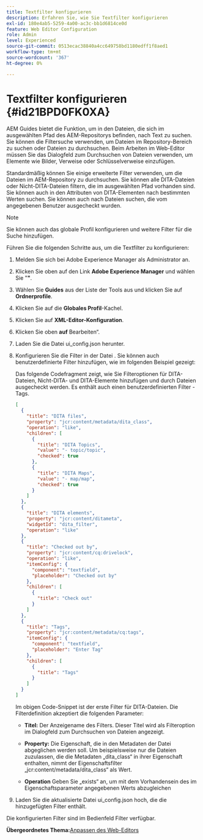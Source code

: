 ```yaml
---
title: Textfilter konfigurieren
description: Erfahren Sie, wie Sie Textfilter konfigurieren
exl-id: 180e4ab5-5259-4a00-ac3c-bb1d6814ce0d
feature: Web Editor Configuration
role: Admin
level: Experienced
source-git-commit: 0513ecac38840a4cc649758bd1180edff1f8aed1
workflow-type: tm+mt
source-wordcount: '367'
ht-degree: 0%

---
```


# Textfilter konfigurieren {#id21BPD0FK0XA}

AEM Guides bietet die Funktion, um in den Dateien, die sich im ausgewählten Pfad des AEM-Repositorys befinden, nach Text zu suchen. Sie können die Filtersuche verwenden, um Dateien im Repository-Bereich zu suchen oder Dateien zu durchsuchen. Beim Arbeiten im Web-Editor müssen Sie das Dialogfeld zum Durchsuchen von Dateien verwenden, um Elemente wie Bilder, Verweise oder Schlüsselverweise einzufügen.

Standardmäßig können Sie einige erweiterte Filter verwenden, um die Dateien im AEM-Repository zu durchsuchen. Sie können alle DITA-Dateien oder Nicht-DITA-Dateien filtern, die im ausgewählten Pfad vorhanden sind. Sie können auch in den Attributen von DITA-Elementen nach bestimmten Werten suchen. Sie können auch nach Dateien suchen, die vom angegebenen Benutzer ausgecheckt wurden.

>[!NOTE]
>
> Sie können auch das globale Profil konfigurieren und weitere Filter für die Suche hinzufügen.

Führen Sie die folgenden Schritte aus, um die Textfilter zu konfigurieren:

1. Melden Sie sich bei Adobe Experience Manager als Administrator an.
1. Klicken Sie oben auf den Link **Adobe Experience Manager** und wählen Sie &quot;**&quot;**.
1. Wählen Sie **Guides** aus der Liste der Tools aus und klicken Sie auf **Ordnerprofile**.
1. Klicken Sie auf die **Globales Profil**-Kachel.
1. Klicken Sie auf **XML-Editor-Konfiguration**.
1. Klicken Sie oben **auf** Bearbeiten“.
1. Laden Sie die Datei ui\_config.json herunter.
1. Konfigurieren Sie die Filter in der Datei . Sie können auch benutzerdefinierte Filter hinzufügen, wie im folgenden Beispiel gezeigt:

   Das folgende Codefragment zeigt, wie Sie Filteroptionen für DITA-Dateien, Nicht-DITA- und DITA-Elemente hinzufügen und durch Dateien ausgecheckt werden. Es enthält auch einen benutzerdefinierten Filter - Tags.

   ```json
   [
     {
       "title": "DITA files",
       "property": "jcr:content/metadata/dita_class",
       "operation": "like",
       "children": [
         {
           "title": "DITA Topics",
           "value": "- topic/topic",
           "checked": true
         },
         {
           "title": "DITA Maps",
           "value": "- map/map",
           "checked": true
         }
       ]
     },
     {
       "title": "DITA elements",
       "property": "jcr:content/ditameta",
       "widgetId": "dita_filter",
       "operation": "like"
     },
     {
       "title": "Checked out by",
       "property": "jcr:content/cq:drivelock",
       "operation": "like",
       "itemConfig": {
         "component": "textfield",
         "placeholder": "Checked out by"
       },
       "children": [
         {
           "title": "Check out"
         }
       ]
     },
     {
       "title": "Tags",
       "property": "jcr:content/metadata/cq:tags",
       "itemConfig": {
         "component": "textfield",
         "placeholder": "Enter Tag"
       },
       "children": [
         {
           "title": "Tags"
         }
       ]
     }
   ]
   ```

   Im obigen Code-Snippet ist der erste Filter für DITA-Dateien. Die Filterdefinition akzeptiert die folgenden Parameter:

   - **Titel:** Der Anzeigename des Filters. Dieser Titel wird als Filteroption im Dialogfeld zum Durchsuchen von Dateien angezeigt.

   - **Property:** Die Eigenschaft, die in den Metadaten der Datei abgeglichen werden soll. Um beispielsweise nur die Dateien zuzulassen, die die Metadaten „dita\_class“ in ihrer Eigenschaft enthalten, nimmt der Eigenschaftsfilter „jcr:content/metadata/dita\_class“ als Wert.

   - **Operation** Geben Sie „exists“ an, um mit dem Vorhandensein des im Eigenschaftsparameter angegebenen Werts abzugleichen

1. Laden Sie die aktualisierte Datei ui\_config.json hoch, die die hinzugefügten Filter enthält.

Die konfigurierten Filter sind im Bedienfeld Filter verfügbar.

**Übergeordnetes Thema:**&#x200B;[ Anpassen des Web-Editors](conf-web-editor.md)
